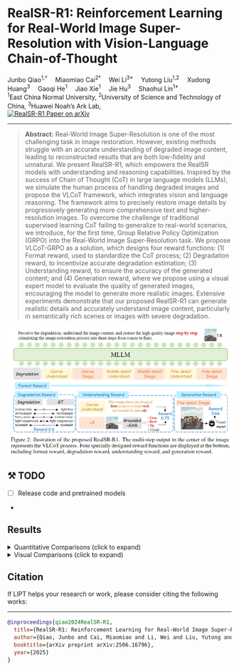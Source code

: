 # RealSR-R1: Reinforcement Learning for Real-World Image Super-Resolution with Vision-Language Chain-of-Thought

<div>
    Junbo Qiao<sup>1,†</sup>&emsp;
    Miaomiao Cai<sup>2†</sup>&emsp;
    Wei Li<sup>3*</sup>&emsp;
    Yutong Liu<sup>1,2</sup>&emsp;
    Xudong Huang<sup>3</sup>&emsp;
    Gaoqi He<sup>1</sup>&emsp;
    Jiao Xie<sup>1</sup>&emsp;
    Jie Hu<sup>3</sup>&emsp;
    Shaohui Lin<sup>1*</sup>&emsp;
</div>

<div>
    <sup>1</sup>East China Normal University, <sup>2</sup>University of Science and Technology of China, <sup>3</sup>Huawei Noah’s Ark Lab, <br/>
</div>

  <a href="https://www.arxiv.org/abs/2506.16796">
    <img
      src="https://img.shields.io/badge/RealSR_R1-paper-red?logo=arxiv&logoColor=red"
      alt="RealSR-R1 Paper on arXiv"
    />
   </a>

---

> **Abstract:** 
Real-World Image Super-Resolution is one of the most challenging task in image restoration. However, existing methods struggle with an accurate understanding of degraded image content, leading to reconstructed results that are both low-fidelity and unnatural. We present RealSR-R1, which empowers the RealSR models with understanding and reasoning capabilities. Inspired by the success of Chain of Thought (CoT) in large language models (LLMs), we simulate the human process of handling degraded images and propose the VLCoT framework, which integrates vision and language reasoning. The framework aims to precisely restore image details by progressively generating more comprehensive text and higher-resolution images. To overcome the challenge of traditional supervised learning CoT failing to generalize to real-world scenarios, we introduce, for the first time, Group Relative Policy Optimization (GRPO) into the Real-World Image Super-Resolution task. We propose VLCoT-GRPO as a solution, which designs four reward functions: (1) Format reward, used to standardize the CoT process; (2) Degradation reward, to incentivize accurate degradation estimation; (3) Understanding reward, to ensure the accuracy of the generated content; and (4) Generation reward, where we propose using a visual expert model to evaluate the quality of generated images, encouraging the model to generate more realistic images. Extensive experiments demonstrate that our proposed RealSR-R1 can generate realistic details and accurately understand image content, particularly in semantically rich scenes or images with severe degradation.

![RealSR-R1](./figs/fig1.png)

## ⚒️ TODO

* [ ] Release code and pretrained models
-

## Results

<details>
<summary>Quantitative Comparisons (click to expand)</summary>

<p align="center">
  <img src="./figs/result.png">
</p>
</details>

<details>
<summary>Visual Comparisons (click to expand)</summary>

<p align="center">
  <img src="./figs/vis.png">
</p>
</details>


## Citation

If LIPT helps your research or work, please consider citing the following works:

----------
```BibTex
@inproceedings{qiao2024RealSR-R1,
  title={RealSR-R1: Reinforcement Learning for Real-World Image Super-Resolution with Vision-Language Chain-of-Thought},
  author={Qiao, Junbo and Cai, Miaomiao and Li, Wei and Liu, Yutong and Huang, Xudong and He, Gaoqi and Xie, Jiao and Hu, Jie and Chen, Xinghao and Lin, Shaohui},
  booktitle={arXiv preprint arXiv:2506.16796},
  year={2025}
}
```
